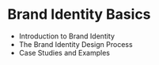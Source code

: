 # Brand Identity Basics
- Introduction to Brand Identity
- The Brand Identity Design Process
- Case Studies and Examples
